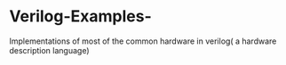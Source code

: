 # Verilog-Examples-
Implementations of most of the common hardware in verilog( a hardware description language)
